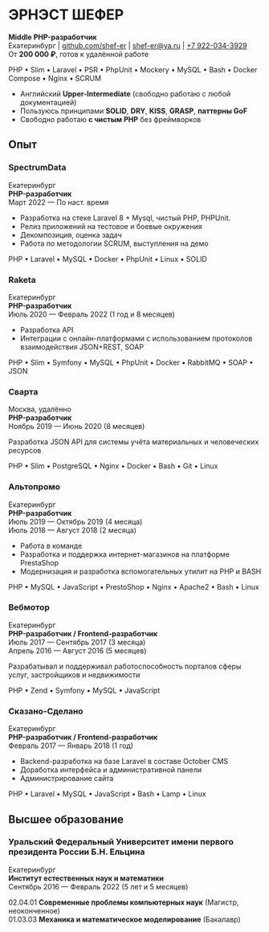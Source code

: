 # ЭРНЭСТ ШЕФЕР

**Middle PHP-разработчик**  
Екатеринбург | [github.com/shef-er](https://github.com/shef-er) | [shef-er@ya.ru](mailto:shef-er@ya.ru) | [+7 922-034-3929](tel:+79220343929)  
От **200 000 ₽**, готов к удалённой работе

PHP • Slim • Laravel • PSR • PhpUnit • Mockery • MySQL • Bash • Docker Compose • Nginx • SCRUM

* Английский **Upper-Intermediate** (свободно работаю с любой документацией)  
* Пользуюсь принципами **SOLID**, **DRY**, **KISS**, **GRASP**, **паттерны GoF**  
* Свободно работаю **с чистым PHP** без фреймворков

## Опыт

### SpectrumData

Екатеринбург  
**PHP-разработчик**  
Март 2022 — По наст. время

* Разработка на стеке Laravel 8 + Mysql, чистый PHP, PHPUnit.
* Релиз приложений на тестовое и боевые окружения
* Декомпозиция, оценка задач
* Работа по методологии SCRUM, выступления на демо

PHP • Laravel • MySQL • Docker • PhpUnit • Linux • SOLID

### Raketa

Екатеринбург  
**PHP-разработчик**  
Июль 2020 — Февраль 2022 (1 год и 8 месяцев)

* Разработка API
* Интеграции с онлайн-платформами с использованием протоколов взаимодействия JSON+REST, SOAP

PHP • Slim • Symfony • MySQL • PhpUnit • Docker • RabbitMQ • SOAP • JSON

### Сварта

Москва, удалённо  
**PHP-разработчик**  
Ноябрь 2019 — Июнь 2020 (8 месяцев)

Разработка JSON API для системы учёта материальных и человеческих ресурсов

PHP • Slim • PostgreSQL • Nginx • Docker • Bash • Git • Linux

### Альтопромо

Екатеринбург  
**PHP-разработчик**  
Июль 2019 — Октябрь 2019 (4 месяца)  
Июль 2018 — Август 2018 (2 месяца)

* Работа в команде
* Разработка и поддержка интернет-магазинов на платформе PrestaShop
* Модернизация и разработка вспомогательных утилит на PHP и BASH

PHP • MySQL • JavaScript • PrestoShop • Nginx • Apache2 • Bash • Linux

### Вебмотор

Екатеринбург  
**PHP-разработчик / Frontend-разработчик**  
Июль 2017 — Сентябрь 2017 (3 месяца)  
Апрель 2016 — Август 2016 (5 месяцев)

Разрабатывал и поддерживал работоспособность порталов сферы услуг, застройщиков и недвижимости

PHP • Zend • Symfony • MySQL • JavaScript

### Сказано-Сделано

Екатеринбург  
**PHP-разработчик / Frontend-разработчик**  
Февраль 2017 — Январь 2018 (1 год)

* Backend-разработка на базе Laravel в составе October CMS
* Доработка интерфейса и административной панели
* Администрирование сайта

PHP • Laravel • MySQL • JavaScript • Bash • Lamp • Linux

## Высшее образование

### Уральский Федеральный Университет имени первого президента России Б.Н. Ельцина

Екатеринбург  
**Институт естественных наук и математики**  
Сентябрь 2016 — Февраль 2022 (5 лет и 5 месяцев)

02.04.01 **Современные проблемы компьютерных наук** (Магистр, неоконченное)  
01.03.03 **Механика и математическое моделирование** (Бакалавр)
